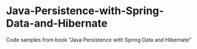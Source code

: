 # Java-Persistence-with-Spring-Data-and-Hibernate
Code samples from book "Java Persistence with Spring Data and Hibernate"
